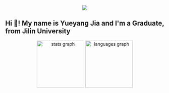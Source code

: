 <div align="center">
  <img src="https://profile-counter.glitch.me/jia906836566/count.svg?"  />
</div>

<h2 align="left">Hi 👋! My name is Yueyang Jia and I'm a Graduate, from Jilin University</h2>

<div align="center">
  <img src="https://github-readme-stats.vercel.app/api?username=jia906836566&hide_title=false&hide_rank=false&show_icons=true&include_all_commits=true&count_private=true&disable_animations=false&theme=vue-dark&locale=en&hide_border=false&order=1" height="150" alt="stats graph"  />
  <img src="https://github-readme-stats.vercel.app/api/top-langs?username=jia906836566&locale=en&hide_title=false&layout=compact&card_width=320&langs_count=5&theme=vue-dark&hide_border=false&order=2" height="150" alt="languages graph"  />
</div>
